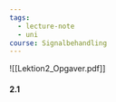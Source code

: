```yaml
---
tags:
  - lecture-note
  - uni
course: Signalbehandling
---
```

![[Lektion2_Opgaver.pdf]]

#### 2.1
